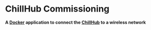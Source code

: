 # ChillHub Commissioning
**A [Docker](https://www.docker.com) application to connect the  [ChillHub](https://firstbuild.com/bpwagner/chillhub) to a wireless network**
